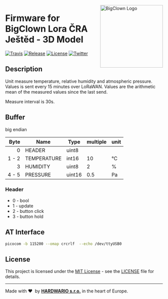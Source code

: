 <a href="https://www.bigclown.com/"><img src="https://bigclown.sirv.com/logo.png" width="200" alt="BigClown Logo" align="right"></a>

# Firmware for BigClown Lora ČRA Ještěd - 3D Model

[![Travis](https://img.shields.io/travis/bigclownprojects/bcf-lora-cra-jested/master.svg)](https://travis-ci.org/bigclownprojects/bcf-lora-cra-jested)
[![Release](https://img.shields.io/github/release/bigclownprojects/bcf-lora-cra-jested.svg)](https://github.com/bigclownprojects/bcf-lora-cra-jested/releases)
[![License](https://img.shields.io/github/license/bigclownprojects/bcf-lora-cra-jested.svg)](https://github.com/bigclownprojects/bcf-lora-cra-jested/blob/master/LICENSE)
[![Twitter](https://img.shields.io/twitter/follow/BigClownLabs.svg?style=social&label=Follow)](https://twitter.com/BigClownLabs)

## Description

Unit measure temperature, relative humidity and atmospheric pressure.
Values is sent every 15 minutes over LoRaWAN. Values are the arithmetic mean of the measured values since the last send.

Measure interval is 30s.

## Buffer
big endian

| Byte    | Name        | Type   | multiple | unit
| ------: | ----------- | ------ | -------- | -------
|       0 | HEADER      | uint8  |          |
|  1 -  2 | TEMPERATURE | int16  | 10       | °C
|       3 | HUMIDITY    | uint8  | 2        | %
|  4 -  5 | PRESSURE    | uint16 | 0.5      | Pa

### Header

* 0 - bool
* 1 - update
* 2 - button click
* 3 - button hold

## AT Interface

```sh
picocom -b 115200 --omap crcrlf  --echo /dev/ttyUSB0
```

## License

This project is licensed under the [MIT License](https://opensource.org/licenses/MIT/) - see the [LICENSE](LICENSE) file for details.

---

Made with &#x2764;&nbsp; by [**HARDWARIO s.r.o.**](https://www.hardwario.com/) in the heart of Europe.
